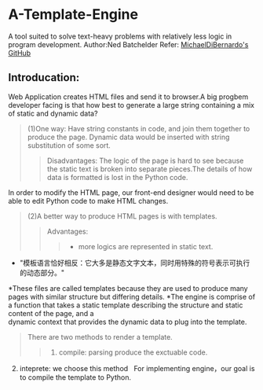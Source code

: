 # A-Template-Engine
A tool suited to solve text-heavy problems with relatively less logic in program development. 
  Author:Ned Batchelder
  Refer: [MichaelDiBernardo's GitHub](https://github.com/aosabook/500lines/tree/master/template-engine " ")
    

## Introducation:
  Web Application creates HTML files and send it to browser.A big progbem developer facing is that how best to generate a large string       containing a mix of static and dynamic data?

> (1)One way: Have string constants in code, and join them together to produce the page. Dynamic data would be inserted with string   
substitution of some sort.  
>> Disadvantages: The logic of the page is hard to see because the static text is broken into separate pieces.The details of how data is formatted is lost in the Python code.
       
   In order to modify the HTML page, our front-end designer would need to be able to edit Python code to make HTML changes.

> (2)A better way to produce HTML pages is with templates.  
>> Advantages: 
 >>>  - more logics are represented in static text.  
 - "模板语言恰好相反：它大多是静态文字文本，同时用特殊的符号表示可执行的动态部分。"
  
  *These files are called templates because they are used to produce many pages with similar structure but differing details.
  *The engine is comprise of a function that takes a static template describing the structure and static content of the page, and a   
     dynamic context that provides the dynamic data to plug into the template. 

> There are two methods to render a template.
>> 1. compile: parsing produce the exctuable code.  
2. inteprete: we choose this method
   
For implementing engine，our goal is to compile the template to Python.

